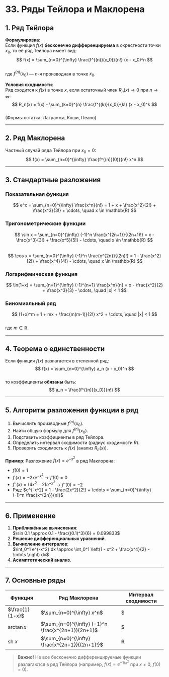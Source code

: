 # 33. Ряды Тейлора и Маклорена

## 1. **Ряд Тейлора**  
**Формулировка**:  
Если функция $f(x)$ **бесконечно дифференцируема** в окрестности точки $x_0$, то её ряд Тейлора имеет вид:  
$$
f(x) = \sum_{n=0}^{\infty} \frac{f^{(n)}(x_0)}{n!} (x - x_0)^n
$$  
где $f^{(n)}(x_0)$ — $n$-я производная в точке $x_0$.

**Условия сходимости**:  
Ряд сходится к $f(x)$ в точке $x$, если остаточный член $R_n(x) \to 0$ при $n \to \infty$:  
$$
R_n(x) = f(x) - \sum_{k=0}^{n} \frac{f^{(k)}(x_0)}{k!} (x - x_0)^k
$$  
(Формы остатка: Лагранжа, Коши, Пеано)

---

## 2. **Ряд Маклорена**  
Частный случай ряда Тейлора при $x_0 = 0$:  
$$
f(x) = \sum_{n=0}^{\infty} \frac{f^{(n)}(0)}{n!} x^n
$$

---

## 3. **Стандартные разложения**  
### Показательная функция  
$$
e^x = \sum_{n=0}^{\infty} \frac{x^n}{n!} = 1 + x + \frac{x^2}{2!} + \frac{x^3}{3!} + \cdots, \quad x \in \mathbb{R}
$$

### Тригонометрические функции  
$$
\sin x = \sum_{n=0}^{\infty} (-1)^n \frac{x^{2n+1}}{(2n+1)!} = x - \frac{x^3}{3!} + \frac{x^5}{5!} - \cdots, \quad x \in \mathbb{R}
$$  
$$
\cos x = \sum_{n=0}^{\infty} (-1)^n \frac{x^{2n}}{(2n)!} = 1 - \frac{x^2}{2!} + \frac{x^4}{4!} - \cdots, \quad x \in \mathbb{R}
$$

### Логарифмическая функция  
$$
\ln(1+x) = \sum_{n=1}^{\infty} (-1)^{n+1} \frac{x^n}{n} = x - \frac{x^2}{2} + \frac{x^3}{3} - \cdots, \quad |x| < 1
$$

### Биномиальный ряд  
$$
(1+x)^m = 1 + mx + \frac{m(m-1)}{2!} x^2 + \cdots, \quad |x| < 1
$$  
где $m \in \mathbb{R}$.

---

## 4. **Теорема о единственности**  
Если функция $f(x)$ разлагается в степенной ряд:  
$$
f(x) = \sum_{n=0}^{\infty} a_n (x - x_0)^n
$$  
то коэффициенты **обязаны** быть:  
$$
a_n = \frac{f^{(n)}(x_0)}{n!}
$$

---

## 5. **Алгоритм разложения функции в ряд**  
1. Вычислить производные $f^{(n)}(x_0)$.  
2. Найти общую формулу для $f^{(n)}(x_0)$.  
3. Подставить коэффициенты в ряд Тейлора.  
4. Определить интервал сходимости (радиус сходимости $R$).  
5. Проверить сходимость к $f(x)$ (анализ $R_n(x)$).  

**Пример**: Разложение $f(x) = e^{-x^2}$ в ряд Маклорена:  
- $f(0) = 1$  
- $f'(x) = -2x e^{-x^2}$ → $f'(0) = 0$  
- $f''(x) = (4x^2 - 2) e^{-x^2}$ → $f''(0) = -2$  
- Ряд: $e^{-x^2} = 1 - \frac{2x^2}{2!} + \cdots = \sum_{n=0}^{\infty} (-1)^n \frac{x^{2n}}{n!}$  

---

## 6. **Применение**  
1. **Приближённые вычисления**:  
   $\sin 0.1 \approx 0.1 - \frac{(0.1)^3}{6} = 0.099833$  
2. **Решение дифференциальных уравнений**.  
3. **Вычисление интегралов**:  
   $\int_0^1 e^{-x^2}  dx \approx \int_0^1 \left(1 - x^2 + \frac{x^4}{2} - \cdots \right) dx$  
4. **Асимптотический анализ**.  

---

## 7. **Основные ряды**  
| Функция      | Ряд Маклорена                     | Интервал сходимости |
|--------------|-----------------------------------|---------------------|
| $\frac{1}{1-x}$ | $\sum_{n=0}^{\infty} x^n$         | $|x| < 1$          |
| $\arctan x$  | $\sum_{n=0}^{\infty} (-1)^n \frac{x^{2n+1}}{2n+1}$ | $|x| \leq 1$ |
| $\text{sh } x$ | $\sum_{n=0}^{\infty} \frac{x^{2n+1}}{(2n+1)!}$     | $\mathbb{R}$ |

> **Важно!** Не все бесконечно дифференцируемые функции разлагаются в ряд Тейлора (например, $f(x) = e^{-1/x^2}$ при $x \neq 0$, $f(0)=0$).